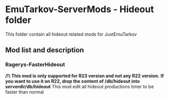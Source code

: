 # EmuTarkov-ServerMods - Hideout folder
This folder contain all hideout related mods for JustEmuTarkov
## Mod list and description

### Ragerys-FasterHideout
**/!\ This mod is only supported for R23 version and not any R22 version.**
**If you want to use it on R22, drop the content of /db/hideout into serverdir/db/hideout**
This mod edit all hideout productions timer to be faster than normal